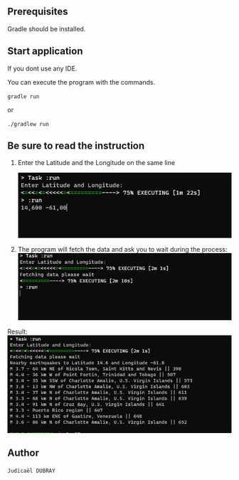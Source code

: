 ## Prerequisites

Gradle should be installed.


## Start application 

If you dont use any IDE.

You can execute the program with  the commands.

`gradle run`

or

`./gradlew run`

## Be sure to read the instruction   

1) Enter the Latitude and the Longitude on the same line  

    ![Enter the Latitude and the Longitudet](images/enterLatLong.png)

2) The program will fetch the data and ask you to wait during the process:
  ![data fetching](images/fetchdata.png)

Result:
 ![data fetching](images/displaydata.png)

## Author

`Judicaël DUBRAY`